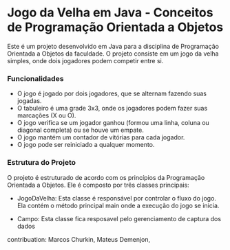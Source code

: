 <h1>Jogo da Velha em Java - Conceitos de Programação Orientada a Objetos</h1>
<p>Este é um projeto desenvolvido em Java para a disciplina de Programação Orientada a Objetos da faculdade. O projeto consiste em um jogo da velha simples, onde dois jogadores podem competir entre si.</p>

<h3>Funcionalidades</h3>

* O jogo é jogado por dois jogadores, que se alternam fazendo suas jogadas.
* O tabuleiro é uma grade 3x3, onde os jogadores podem fazer suas marcações (X ou O).
* O jogo verifica se um jogador ganhou (formou uma linha, coluna ou diagonal completa) ou se houve um empate.
* O jogo mantém um contador de vitórias para cada jogador.
* O jogo pode ser reiniciado a qualquer momento.

<h3>Estrutura do Projeto</h3>
<p>O projeto é estruturado de acordo com os princípios da Programação Orientada a Objetos. Ele é composto por três classes principais:</p>

* JogoDaVelha: Esta classe é responsável por controlar o fluxo do jogo. Ela contém o método principal main onde a execução do jogo se inicia.

* Campo: Esta classe fica resposavel pelo gerenciamento de captura dos dados


contribuation: Marcos Churkin, Mateus Demenjon,

